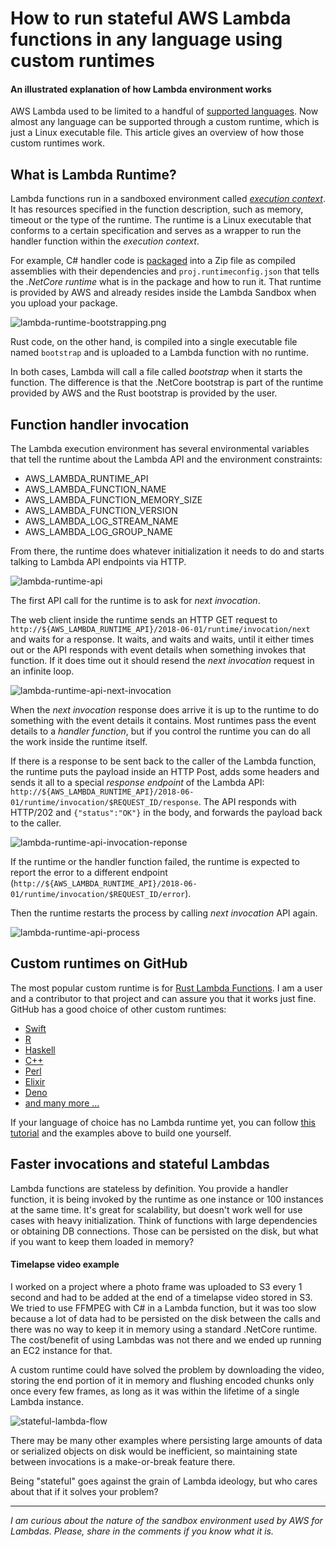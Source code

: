 # How to run stateful AWS Lambda functions in any language using custom runtimes
#### An illustrated explanation of how Lambda environment works

AWS Lambda used to be limited to a handful of [supported languages](https://docs.aws.amazon.com/lambda/latest/dg/lambda-runtimes.html). Now almost any language can be supported through a custom runtime, which is just a Linux executable file. This article gives an overview of how those custom runtimes work.

## What is Lambda Runtime?

Lambda functions run in a sandboxed environment called [*execution context*](https://docs.aws.amazon.com/lambda/latest/dg/runtimes-context.html). It has resources specified in the function description, such as memory, timeout or the type of the runtime. The runtime is a Linux executable that conforms to a certain specification and serves as a wrapper to run the handler function within the *execution context*.

For example, C# handler code is [packaged](https://docs.aws.amazon.com/lambda/latest/dg/csharp-package.html) into a Zip file as compiled assemblies with their dependencies and `proj.runtimeconfig.json` that tells the *.NetCore runtime* what is in the package and how to run it. That runtime is provided by AWS and already resides inside the Lambda Sandbox when you upload your package.  

![lambda-runtime-bootstrapping.png](lambda-runtime-bootstrapping.png)

Rust code, on the other hand, is compiled into a single executable file named `bootstrap` and is uploaded to a Lambda function with no runtime.

In both cases, Lambda will call a file called *bootstrap* when it starts the function. The difference is that the .NetCore bootstrap is part of the runtime provided by AWS and the Rust bootstrap is provided by the user.

## Function handler invocation

The Lambda execution environment has several environmental variables that tell the runtime about the Lambda API and the environment constraints:

* AWS_LAMBDA_RUNTIME_API
* AWS_LAMBDA_FUNCTION_NAME
* AWS_LAMBDA_FUNCTION_MEMORY_SIZE
* AWS_LAMBDA_FUNCTION_VERSION
* AWS_LAMBDA_LOG_STREAM_NAME
* AWS_LAMBDA_LOG_GROUP_NAME

From there, the runtime does whatever initialization it needs to do and starts talking to Lambda API endpoints via HTTP.

![lambda-runtime-api](lambda-runtime-api.png)

The first API call for the runtime is to ask for *next invocation*.

The web client inside the runtime sends an HTTP GET request to `http://${AWS_LAMBDA_RUNTIME_API}/2018-06-01/runtime/invocation/next` and waits for a response. It waits, and waits and waits, until it either times out or the API responds with event details when something invokes that function. If it does time out it should resend the *next invocation* request in an infinite loop.

![lambda-runtime-api-next-invocation](lambda-runtime-api-next-invocation.png)

When the *next invocation* response does arrive it is up to the runtime to do something with the event details it contains. Most runtimes pass the event details to a *handler function*, but if you control the runtime you can do all the work inside the runtime itself.

If there is a response to be sent back to the caller of the Lambda function, the runtime puts the payload inside an HTTP Post, adds some headers and sends it all to a special *response endpoint* of the Lambda API: `http://${AWS_LAMBDA_RUNTIME_API}/2018-06-01/runtime/invocation/$REQUEST_ID/response`. The API responds with HTTP/202 and `{"status":"OK"}` in the body, and forwards the payload back to the caller.

![lambda-runtime-api-invocation-reponse](lambda-runtime-api-invocation-reponse.png)

If the runtime or the handler function failed, the runtime is expected to report the error to a different endpoint (`http://${AWS_LAMBDA_RUNTIME_API}/2018-06-01/runtime/invocation/$REQUEST_ID/error`).

Then the runtime restarts the process by calling *next invocation* API again.

![lambda-runtime-api-process](lambda-runtime-api-process.png)

## Custom runtimes on GitHub

The most popular custom runtime is for [Rust Lambda Functions](https://github.com/awslabs/aws-lambda-rust-runtime). I am a user and a contributor to that project and can assure you that it works just fine. GitHub has a good choice of other custom runtimes:

* [Swift](https://github.com/swift-server/swift-aws-lambda-runtime)
* [R](https://github.com/bakdata/aws-lambda-r-runtime)
* [Haskell](https://github.com/theam/aws-lambda-haskell-runtime)
* [C++](https://github.com/awslabs/aws-lambda-cpp)
* [Perl](https://github.com/rlauer6/perl-Amazon-Lambda-Runtime)
* [Elixir](https://github.com/aws-samples/aws-lambda-elixir-runtime)
* [Deno](https://github.com/hayd/deno-lambda)
* [and many more ...](https://github.com/search?p=2&q=lambda+runtime&type=Repositories)

If your language of choice has no Lambda runtime yet, you can follow [this tutorial](https://docs.aws.amazon.com/lambda/latest/dg/runtimes-walkthrough.html) and the examples above to build one yourself.

## Faster invocations and stateful Lambdas

Lambda functions are stateless by definition. You provide a handler function, it is being invoked by the runtime as one instance or 100 instances at the same time. It's great for scalability, but doesn't work well for use cases with heavy initialization. Think of functions with large dependencies or obtaining DB connections. Those can be persisted on the disk, but what if you want to keep them loaded in memory?

#### Timelapse video example

I worked on a project where a photo frame was uploaded to S3 every 1 second and had to be added at the end of a timelapse video stored in S3. We tried to use FFMPEG with C# in a Lambda function, but it was too slow because a lot of data had to be persisted on the disk between the calls and there was no way to keep it in memory using a standard .NetCore runtime. The cost/benefit of using Lambdas was not there and we ended up running an EC2 instance for that.

A custom runtime could have solved the problem by downloading the video, storing the end portion of it in memory and flushing encoded chunks only once every few frames, as long as it was within the lifetime of a single Lambda instance.

![stateful-lambda-flow](stateful-lambda-flow.png)

There may be many other examples where persisting large amounts of data or serialized objects on disk would be inefficient, so maintaining state between invocations is a make-or-break feature there.

Being "stateful" goes against the grain of Lambda ideology, but who cares about that if it solves your problem?

----
*I am curious about the nature of the sandbox environment used by AWS for Lambdas. Please, share in the comments if you know what it is.*